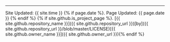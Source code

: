 ---

Site Updated: {{ site.time }} {% if page.date %}. Page Updated: {{ page.date }} {% endif %} {% if site.github.is_project_page %}. [{{ site.github.repository_name }}]({{ site.github.repository_url }})[by]({{ site.github.repository_url }}/blob/master/LICENSE)[{{ site.github.owner_name }}]({{ site.github.owner_url }}){% endif %}
